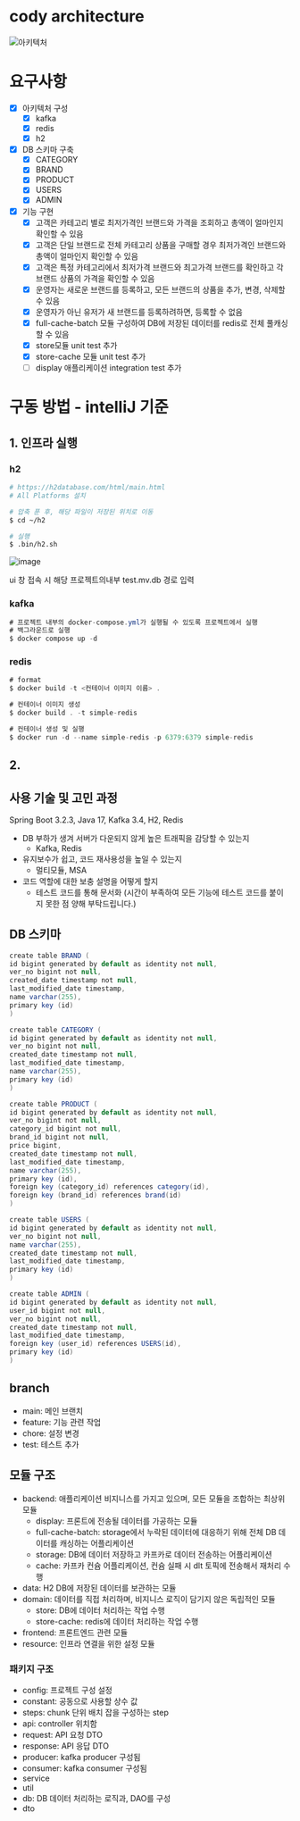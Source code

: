 # cody architecture

![아키텍처](https://github.com/uneap/cody/assets/25525648/5670b4ba-6dea-46e4-b371-e0a59bc77a6c)

# 요구사항
- [x] 아키텍처 구성
    - [x] kafka
    - [x] redis
    - [x] h2
     
- [x] DB 스키마 구축
    - [x] CATEGORY
    - [x] BRAND
    - [x] PRODUCT
    - [x] USERS
    - [x] ADMIN
- [x] 기능 구현 
    - [x] 고객은 카테고리 별로 최저가격인 브랜드와 가격을 조회하고 총액이 얼마인지 확인할 수 있음
    - [x] 고객은 단일 브랜드로 전체 카테고리 상품을 구매할 경우 최저가격인 브랜드와 총액이 얼마인지 확인할 수 있음
    - [x] 고객은 특정 카테고리에서 최저가격 브랜드와 최고가격 브랜드를 확인하고 각 브랜드 상품의 가격을 확인할 수 있음
    - [x] 운영자는 새로운 브랜드를 등록하고, 모든 브랜드의 상품을 추가, 변경, 삭제할 수 있음
    - [x] 운영자가 아닌 유저가 새 브랜드를 등록하려하면, 등록할 수 없음
    - [x] full-cache-batch 모듈 구성하여 DB에 저장된 데이터를 redis로 전체 풀캐싱할 수 있음
    - [x] store모듈 unit test 추가
    - [x] store-cache 모듈 unit test 추가
    - [ ] display 애플리케이션 integration test 추가
# 구동 방법 - intelliJ 기준

## 1. 인프라 실행

### h2

```bash
# https://h2database.com/html/main.html
# All Platforms 설치

# 압축 푼 후, 해당 파일이 저장된 위치로 이동
$ cd ~/h2

# 실행
$ .bin/h2.sh
```
![image](https://github.com/uneap/cody/assets/25525648/c96a8e50-ed31-4d92-ae51-2e2ceb59662c)

ui 창 접속 시 해당 프로젝트의내부 test.mv.db 경로 입력

### kafka

```java
# 프로젝트 내부의 docker-compose.yml가 실행될 수 있도록 프로젝트에서 실행
# 백그라운드로 실행
$ docker compose up -d
```

### redis

```java
# format
$ docker build -t <컨테이너 이미지 이름> .

# 컨테이너 이미지 생성
$ docker build . -t simple-redis

# 컨테이너 생성 및 실행
$ docker run -d --name simple-redis -p 6379:6379 simple-redis
```
## 2. 
## 사용 기술 및 고민 과정

Spring Boot 3.2.3, Java 17, Kafka 3.4, H2, Redis

- DB 부하가 생겨 서버가 다운되지 않게 높은 트래픽을 감당할 수 있는지
    - Kafka, Redis
- 유지보수가 쉽고, 코드 재사용성을 높일 수 있는지
    - 멀티모듈, MSA
- 코드 역할에 대한 보충 설명을 어떻게 할지
    - 테스트 코드를 통해 문서화 (시간이 부족하여 모든 기능에 테스트 코드를 붙이지 못한 점 양해 부탁드립니다.)
## DB 스키마
```java
create table BRAND (
id bigint generated by default as identity not null,
ver_no bigint not null,
created_date timestamp not null,
last_modified_date timestamp,
name varchar(255),
primary key (id)
)

```

```java
create table CATEGORY (
id bigint generated by default as identity not null,
ver_no bigint not null,
created_date timestamp not null,
last_modified_date timestamp,
name varchar(255),
primary key (id)
)
```

```java
create table PRODUCT (
id bigint generated by default as identity not null,
ver_no bigint not null,
category_id bigint not null,
brand_id bigint not null,
price bigint,
created_date timestamp not null,
last_modified_date timestamp,
name varchar(255),
primary key (id),
foreign key (category_id) references category(id),
foreign key (brand_id) references brand(id)
)
```

```java
create table USERS (
id bigint generated by default as identity not null,
ver_no bigint not null,
name varchar(255),
created_date timestamp not null,
last_modified_date timestamp,
primary key (id)
)
```

```java
create table ADMIN (
id bigint generated by default as identity not null,
user_id bigint not null,
ver_no bigint not null,
created_date timestamp not null,
last_modified_date timestamp,
foreign key (user_id) references USERS(id),
primary key (id)
)
```

## branch

- main: 메인 브랜치
- feature: 기능 관련 작업
- chore: 설정 변경
- test: 테스트 추가

## 모듈 구조
- backend: 애플리케이션 비지니스를 가지고 있으며, 모든 모듈을 조합하는 최상위 모듈
    - display: 프론트에 전송될 데이터를 가공하는 모듈
    - full-cache-batch: storage에서 누락된 데이터에 대응하기 위해 전체 DB 데이터를 캐싱하는 어플리케이션
    - storage: DB에 데이터 저장하고 카프카로 데이터 전송하는 어플리케이션
    - cache: 카프카 컨슘 어플리케이션, 컨슘 실패 시 dlt 토픽에 전송해서 재처리 수행
- data: H2 DB에 저장된 데이터를 보관하는 모듈
- domain: 데이터를 직접 처리하며, 비지니스 로직이 담기지 않은 독립적인 모듈
    - store: DB에 데이터 처리하는 작업 수행
    - store-cache: redis에 데이터 처리하는 작업 수행
- frontend: 프론트엔드 관련 모듈
- resource: 인프라 연결을 위한 설정 모듈

### 패키지 구조
- config: 프로젝트 구성 설정
- constant: 공동으로 사용할 상수 값
- steps: chunk 단위 배치 잡을 구성하는 step
- api: controller 위치함
- request: API 요청 DTO
- response: API 응답 DTO
- producer: kafka producer 구성됨
- consumer: kafka consumer 구성됨
- service
- util
- db: DB 데이터 처리하는 로직과, DAO를 구성
- dto
